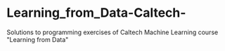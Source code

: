 # Learning_from_Data-Caltech-
Solutions to programming exercises of Caltech Machine Learning course "Learning from Data"
